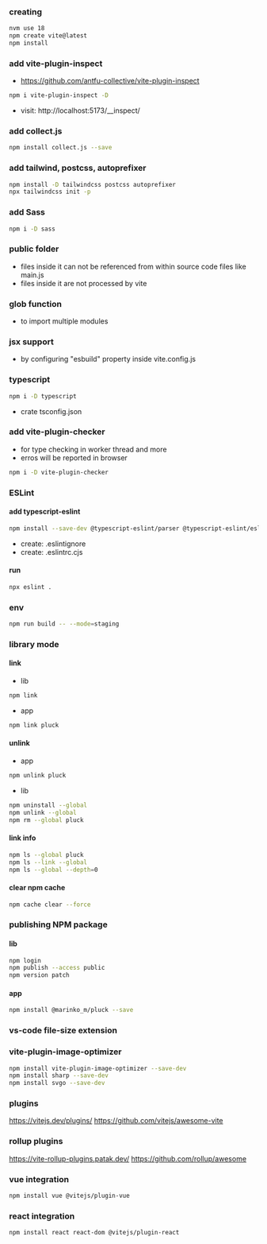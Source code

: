 ### creating
```bash
nvm use 18
npm create vite@latest
npm install
```

### add vite-plugin-inspect
- https://github.com/antfu-collective/vite-plugin-inspect
```bash
npm i vite-plugin-inspect -D
```
- visit: http://localhost:5173/__inspect/


### add collect.js
```bash
npm install collect.js --save
```

### add tailwind, postcss, autoprefixer
```bash
npm install -D tailwindcss postcss autoprefixer
npx tailwindcss init -p
```

### add Sass
```bash
npm i -D sass
```

### public folder
- files inside it can not be referenced from within source code files like main.js
- files inside it are not processed by vite

### glob function
- to import multiple modules

### jsx support
- by configuring "esbuild" property inside vite.config.js

### typescript
```bash
npm i -D typescript
```
- crate tsconfig.json

### add vite-plugin-checker
- for type checking in worker thread and more
- erros will be reported in browser
```bash
npm i -D vite-plugin-checker
```

### ESLint
#### add typescript-eslint
```bash
npm install --save-dev @typescript-eslint/parser @typescript-eslint/eslint-plugin eslint typescript
```
- create: .eslintignore
- create: .eslintrc.cjs
#### run
```bash
npx eslint .
```

### env
```bash
npm run build -- --mode=staging
```

### library mode
#### link
- lib
```bash
npm link
```
- app
```bash
npm link pluck
```

#### unlink
- app
```bash
npm unlink pluck
```
- lib
```bash
npm uninstall --global
npm unlink --global
npm rm --global pluck
```

#### link info
```bash
npm ls --global pluck
npm ls --link --global
npm ls --global --depth=0
```

#### clear npm cache
```bash
npm cache clear --force
```

### publishing NPM package
#### lib
```bash
npm login
npm publish --access public
npm version patch
```
#### app
```bash
npm install @marinko_m/pluck --save
```

### vs-code file-size extension

### vite-plugin-image-optimizer
```bash
npm install vite-plugin-image-optimizer --save-dev
npm install sharp --save-dev
npm install svgo --save-dev
```

### plugins
https://vitejs.dev/plugins/
https://github.com/vitejs/awesome-vite

### rollup plugins
https://vite-rollup-plugins.patak.dev/
https://github.com/rollup/awesome

### vue integration
```bash
npm install vue @vitejs/plugin-vue
```

### react integration
```bash
npm install react react-dom @vitejs/plugin-react
```